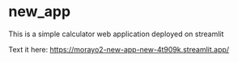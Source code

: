 # new_app

This is a simple calculator web application deployed on streamlit

Text it here: https://morayo2-new-app-new-4t909k.streamlit.app/
